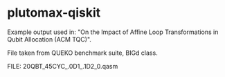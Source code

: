 # plutomax-qiskit

Example output used in: "On the Impact of Affine Loop Transformations in Qubit Allocation (ACM TQC)".

File taken from QUEKO benchmark suite, BIGd class.

FILE: 20QBT_45CYC_.0D1_.1D2_0.qasm
